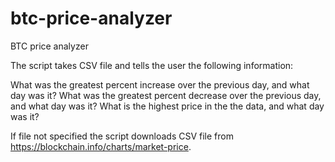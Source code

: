 # btc-price-analyzer
BTC price analyzer

The script takes CSV file and tells the user the following information:

What was the greatest percent increase over the previous day, and what day was it?
What was the greatest percent decrease over the previous day, and what day was it?
What is the highest price in the the data, and what day was it?

If file not specified the script downloads CSV file from https://blockchain.info/charts/market-price.

